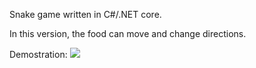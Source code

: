 Snake game written in C#/.NET core.

In this version, the food can move and change directions.

Demostration:
![](https://media.giphy.com/media/JvSpxzfG35AKAIEw2S/giphy.gif)